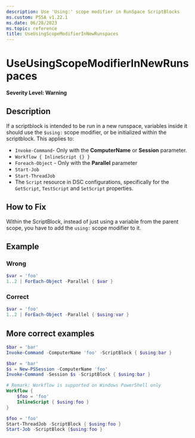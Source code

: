```yaml
---
description: Use 'Using:' scope modifier in RunSpace ScriptBlocks
ms.custom: PSSA v1.22.1
ms.date: 06/28/2023
ms.topic: reference
title: UseUsingScopeModifierInNewRunspaces
---
```

# UseUsingScopeModifierInNewRunspaces

**Severity Level: Warning**

## Description

If a scriptblock is intended to be run in a new runspace, variables inside it should use the
`$using:` scope modifier, or be initialized within the scriptblock. This applies to:

- `Invoke-Command`- Only with the **ComputerName** or **Session** parameter.
- `Workflow { InlineScript {} }`
- `Foreach-Object` - Only with the **Parallel** parameter
- `Start-Job`
- `Start-ThreadJob`
- The `Script` resource in DSC configurations, specifically for the `GetScript`, `TestScript` and
  `SetScript` properties.

## How to Fix

Within the ScriptBlock, instead of just using a variable from the parent scope, you have to add the
`using:` scope modifier to it.

## Example

### Wrong

```powershell
$var = 'foo'
1..2 | ForEach-Object -Parallel { $var }
```

### Correct

```powershell
$var = 'foo'
1..2 | ForEach-Object -Parallel { $using:var }
```

## More correct examples

```powershell
$bar = 'bar'
Invoke-Command -ComputerName 'foo' -ScriptBlock { $using:bar }
```

```powershell
$bar = 'bar'
$s = New-PSSession -ComputerName 'foo'
Invoke-Command -Session $s -ScriptBlock { $using:bar }
```

```powershell
# Remark: Workflow is supported on Windows PowerShell only
Workflow {
    $foo = 'foo'
    InlineScript { $using:foo }
}
```

```powershell
$foo = 'foo'
Start-ThreadJob -ScriptBlock { $using:foo }
Start-Job -ScriptBlock {$using:foo }
```
